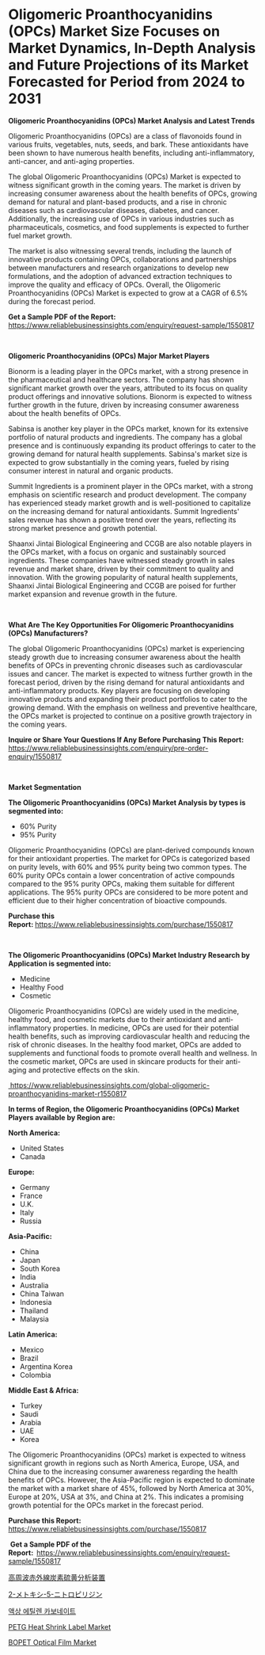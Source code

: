 <p><h1>Oligomeric Proanthocyanidins (OPCs) Market Size Focuses on Market Dynamics, In-Depth Analysis and Future Projections of its Market Forecasted for Period from 2024 to 2031</h1></p><p><strong>Oligomeric Proanthocyanidins (OPCs) Market Analysis and Latest Trends</strong></p>
<p><p>Oligomeric Proanthocyanidins (OPCs) are a class of flavonoids found in various fruits, vegetables, nuts, seeds, and bark. These antioxidants have been shown to have numerous health benefits, including anti-inflammatory, anti-cancer, and anti-aging properties.</p><p>The global Oligomeric Proanthocyanidins (OPCs) Market is expected to witness significant growth in the coming years. The market is driven by increasing consumer awareness about the health benefits of OPCs, growing demand for natural and plant-based products, and a rise in chronic diseases such as cardiovascular diseases, diabetes, and cancer. Additionally, the increasing use of OPCs in various industries such as pharmaceuticals, cosmetics, and food supplements is expected to further fuel market growth.</p><p>The market is also witnessing several trends, including the launch of innovative products containing OPCs, collaborations and partnerships between manufacturers and research organizations to develop new formulations, and the adoption of advanced extraction techniques to improve the quality and efficacy of OPCs. Overall, the Oligomeric Proanthocyanidins (OPCs) Market is expected to grow at a CAGR of 6.5% during the forecast period.</p></p>
<p><strong>Get a Sample PDF of the Report:&nbsp;</strong> <a href="https://www.reliablebusinessinsights.com/enquiry/request-sample/1550817">https://www.reliablebusinessinsights.com/enquiry/request-sample/1550817</a></p>
<p>&nbsp;</p>
<p><strong>Oligomeric Proanthocyanidins (OPCs) Major Market Players</strong></p>
<p><p>Bionorm is a leading player in the OPCs market, with a strong presence in the pharmaceutical and healthcare sectors. The company has shown significant market growth over the years, attributed to its focus on quality product offerings and innovative solutions. Bionorm is expected to witness further growth in the future, driven by increasing consumer awareness about the health benefits of OPCs.</p><p>Sabinsa is another key player in the OPCs market, known for its extensive portfolio of natural products and ingredients. The company has a global presence and is continuously expanding its product offerings to cater to the growing demand for natural health supplements. Sabinsa's market size is expected to grow substantially in the coming years, fueled by rising consumer interest in natural and organic products.</p><p>Summit Ingredients is a prominent player in the OPCs market, with a strong emphasis on scientific research and product development. The company has experienced steady market growth and is well-positioned to capitalize on the increasing demand for natural antioxidants. Summit Ingredients' sales revenue has shown a positive trend over the years, reflecting its strong market presence and growth potential.</p><p>Shaanxi Jintai Biological Engineering and CCGB are also notable players in the OPCs market, with a focus on organic and sustainably sourced ingredients. These companies have witnessed steady growth in sales revenue and market share, driven by their commitment to quality and innovation. With the growing popularity of natural health supplements, Shaanxi Jintai Biological Engineering and CCGB are poised for further market expansion and revenue growth in the future.</p></p>
<p>&nbsp;</p>
<p><strong>What Are The Key Opportunities For Oligomeric Proanthocyanidins (OPCs) Manufacturers?</strong></p>
<p><p>The global Oligomeric Proanthocyanidins (OPCs) market is experiencing steady growth due to increasing consumer awareness about the health benefits of OPCs in preventing chronic diseases such as cardiovascular issues and cancer. The market is expected to witness further growth in the forecast period, driven by the rising demand for natural antioxidants and anti-inflammatory products. Key players are focusing on developing innovative products and expanding their product portfolios to cater to the growing demand. With the emphasis on wellness and preventive healthcare, the OPCs market is projected to continue on a positive growth trajectory in the coming years.</p></p>
<p><strong>Inquire or Share Your Questions If Any Before Purchasing This Report:</strong> <a href="https://www.reliablebusinessinsights.com/enquiry/pre-order-enquiry/1550817">https://www.reliablebusinessinsights.com/enquiry/pre-order-enquiry/1550817</a></p>
<p>&nbsp;</p>
<p><strong>Market Segmentation</strong></p>
<p><strong>The Oligomeric Proanthocyanidins (OPCs) Market Analysis by types is segmented into:</strong></p>
<p><ul><li>60% Purity</li><li>95% Purity</li></ul></p>
<p><p>Oligomeric Proanthocyanidins (OPCs) are plant-derived compounds known for their antioxidant properties. The market for OPCs is categorized based on purity levels, with 60% and 95% purity being two common types. The 60% purity OPCs contain a lower concentration of active compounds compared to the 95% purity OPCs, making them suitable for different applications. The 95% purity OPCs are considered to be more potent and efficient due to their higher concentration of bioactive compounds.</p></p>
<p><strong>Purchase this Report:&nbsp;</strong><a href="https://www.reliablebusinessinsights.com/purchase/1550817">https://www.reliablebusinessinsights.com/purchase/1550817</a></p>
<p>&nbsp;</p>
<p><strong>The Oligomeric Proanthocyanidins (OPCs) Market Industry Research by Application is segmented into:</strong></p>
<p><ul><li>Medicine</li><li>Healthy Food</li><li>Cosmetic</li></ul></p>
<p><p>Oligomeric Proanthocyanidins (OPCs) are widely used in the medicine, healthy food, and cosmetic markets due to their antioxidant and anti-inflammatory properties. In medicine, OPCs are used for their potential health benefits, such as improving cardiovascular health and reducing the risk of chronic diseases. In the healthy food market, OPCs are added to supplements and functional foods to promote overall health and wellness. In the cosmetic market, OPCs are used in skincare products for their anti-aging and protective effects on the skin.</p></p>
<p><a href="https://www.reliablebusinessinsights.com/global-oligomeric-proanthocyanidins-market-r1550817">&nbsp;https://www.reliablebusinessinsights.com/global-oligomeric-proanthocyanidins-market-r1550817</a></p>
<p><strong>In terms of Region, the Oligomeric Proanthocyanidins (OPCs) Market Players available by Region are:</strong></p>
<p>
    <p> <strong> North America: </strong>
        <ul>
            <li>United States</li>
            <li>Canada</li>
        </ul>
        </p> 
    <p> <strong> Europe: </strong>
        <ul>
            <li>Germany</li>
            <li>France</li>
            <li>U.K.</li>
            <li>Italy</li>
            <li>Russia</li>
        </ul>
        </p> 
    <p> <strong> Asia-Pacific: </strong>
        <ul>
            <li>China</li>
            <li>Japan</li>
            <li>South Korea</li>
            <li>India</li>
            <li>Australia</li>
            <li>China Taiwan</li>
            <li>Indonesia</li>
            <li>Thailand</li>
            <li>Malaysia</li>
        </ul>
        </p> 
    <p> <strong> Latin America: </strong>
        <ul>
            <li>Mexico</li>
            <li>Brazil</li>
            <li>Argentina Korea</li>
            <li>Colombia</li>
        </ul>
        </p> 
    <p> <strong> Middle East & Africa: </strong>
        <ul>
            <li>Turkey</li>
            <li>Saudi</li>
            <li>Arabia</li>
            <li>UAE</li>
            <li>Korea</li>
        </ul>
    </p>
    </p>
<p><p>The Oligomeric Proanthocyanidins (OPCs) market is expected to witness significant growth in regions such as North America, Europe, USA, and China due to the increasing consumer awareness regarding the health benefits of OPCs. However, the Asia-Pacific region is expected to dominate the market with a market share of 45%, followed by North America at 30%, Europe at 20%, USA at 3%, and China at 2%. This indicates a promising growth potential for the OPCs market in the forecast period.</p></p>
<p><strong>Purchase this Report: </strong><a href="https://www.reliablebusinessinsights.com/purchase/1550817">https://www.reliablebusinessinsights.com/purchase/1550817</a></p>
<p>&nbsp;<strong>Get a Sample PDF of the Report:&nbsp;&nbsp;</strong><a href="https://www.reliablebusinessinsights.com/enquiry/request-sample/1550817">https://www.reliablebusinessinsights.com/enquiry/request-sample/1550817</a></p>
<p><strong></strong></p>
<p><p><a href="https://github.com/dathomson6534/Market-Research-Report-List-1/blob/main/8640488136221.md">高周波赤外線炭素硫黄分析装置</a></p><p><a href="https://github.com/BoydYundt1/Market-Research-Report-List-1/blob/main/5436620136222.md">2-メトキシ-5-ニトロピリジン</a></p><p><a href="https://github.com/nhaiquang84/Market-Research-Report-List-1/blob/main/8041228141744.md">액상 에틸렌 카보네이트</a></p><p><a href="https://github.com/PeterParrish5/Market-Research-Report-List-5/blob/main/petg-heat-shrink-label-market.md">PETG Heat Shrink Label Market</a></p><p><a href="https://github.com/fauzi1101fauzi/Market-Research-Report-List-1/blob/main/bopet-optical-film-market.md">BOPET Optical Film Market</a></p></p>